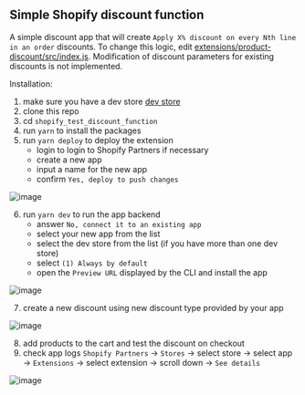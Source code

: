 ## Simple Shopify discount function

A simple discount app that will create `Apply X% discount on every Nth line in an order` discounts. To change this logic, edit [extensions/product-discount/src/index.js](https://github.com/a50397/shopify_test_discount_function/blob/f20c58c5ce223bc6076e9a6b23aa51e95a79a8c6/extensions/product-discount/src/index.js#L20). 
Modification of discount parameters for existing discounts is not implemented.

Installation:

1. make sure you have a dev store [dev store](https://shopify.dev/docs/apps/tools/development-stores#create-a-development-store-to-test-your-app) 
2. clone this repo
3. cd `shopify_test_discount_function`
4. run `yarn` to install the packages
5. run `yarn deploy` to deploy the extension
    - login to login to Shopify Partners if necessary
    - create a new app
    - input a name for the new app
    - confirm `Yes, deploy to push changes`

![image](https://github.com/a50397/shopify_test_discount_function/assets/6513984/7ab56975-a252-4827-a110-b28f7e255b6d)

6. run `yarn dev` to run the app backend 
    - answer `No, connect it to an existing app`
    - select your new app from the list
    - select the dev store from the list (if you have more than one dev store)
    - select `(1) Always by default`
    - open the `Preview URL` displayed by the CLI and install the app

![image](https://github.com/a50397/shopify_test_discount_function/assets/6513984/04ee3397-c45a-4ad7-899f-32da6be306c7)

7. create a new discount using new discount type provided by your app

![image](https://github.com/a50397/shopify_test_discount_function/assets/6513984/207795d7-9ba7-4364-aaac-ad8865d7540f)
   
8. add products to the cart and test the discount on checkout
9. check app logs `Shopify Partners` -> `Stores` -> select store -> select app -> `Extensions` -> select extension -> scroll down -> `See details`

![image](https://github.com/a50397/shopify_test_discount_function/assets/6513984/4d2e96ed-0b04-4073-9e39-4b1e5a0ddbfa)


